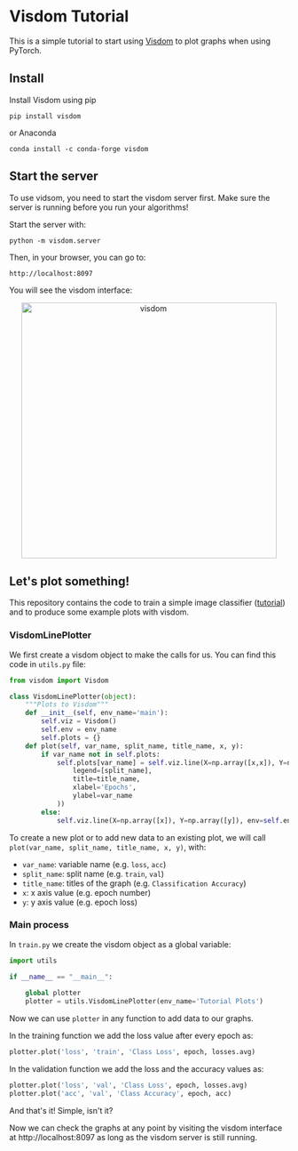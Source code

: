 # Visdom Tutorial

This is a simple tutorial to start using [Visdom][1] to plot graphs when using PyTorch. 


## Install

Install Visdom using pip

```pip install visdom```

or Anaconda

```conda install -c conda-forge visdom ```

## Start the server

To use vidsom, you need to start the visdom server first. Make sure the server is running before you run your algorithms! 

Start the server with:

```python -m visdom.server```

Then, in your browser, you can go to:

```http://localhost:8097``` 

You will see the visdom interface:

<p align="center">
<img src="https://github.com/noagarcia/visdom-tutorial/blob/master/visdom-main.png" alt="visdom" width="460"/>
</p>


## Let's plot something!

This repository contains the code to train a simple image classifier ([tutorial][2]) and to produce some example plots with visdom.


### VisdomLinePlotter
We first create a visdom object to make the calls for us. You can find this code in ```utils.py``` file:

```python
from visdom import Visdom

class VisdomLinePlotter(object):
    """Plots to Visdom"""
    def __init__(self, env_name='main'):
        self.viz = Visdom()
        self.env = env_name
        self.plots = {}
    def plot(self, var_name, split_name, title_name, x, y):
        if var_name not in self.plots:
            self.plots[var_name] = self.viz.line(X=np.array([x,x]), Y=np.array([y,y]), env=self.env, opts=dict(
                legend=[split_name],
                title=title_name,
                xlabel='Epochs',
                ylabel=var_name
            ))
        else:
            self.viz.line(X=np.array([x]), Y=np.array([y]), env=self.env, win=self.plots[var_name], name=split_name, update = 'append')
```
 
To create a new plot or to add new data to an existing plot, we will call ```plot(var_name, split_name, title_name, x, y)```, with:
- ```var_name```: variable name (e.g. ```loss```, ```acc```)
- ```split_name```: split name (e.g. ```train```, ```val```)
- ```title_name```: titles of the graph (e.g. ```Classification Accuracy```)
- ```x```: x axis value (e.g. epoch number)
- ```y```: y axis value (e.g. epoch loss)


### Main process

In ```train.py``` we create the visdom object as a global variable:

```python
import utils

if __name__ == "__main__":
    
    global plotter
    plotter = utils.VisdomLinePlotter(env_name='Tutorial Plots')
```

Now we can use ```plotter``` in any function to add data to our graphs.

In the training function we add the loss value after every epoch as:

```python
plotter.plot('loss', 'train', 'Class Loss', epoch, losses.avg)
```

In the validation function we add the loss and the accuracy values as:

```python
plotter.plot('loss', 'val', 'Class Loss', epoch, losses.avg)
plotter.plot('acc', 'val', 'Class Accuracy', epoch, acc)
```

And that's it! Simple, isn't it? 

Now we can check the graphs at any point by visiting the visdom interface at http://localhost:8097 as long as the visdom server is still running.





[1]: https://github.com/facebookresearch/visdom
[2]: https://pytorch.org/tutorials/beginner/blitz/cifar10_tutorial.html